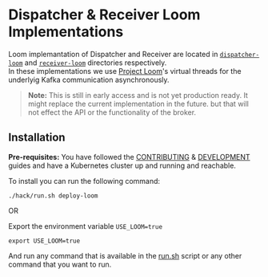 # Dispatcher & Receiver Loom Implementations

Loom implemantation of Dispatcher and Receiver are located in [`dispatcher-loom`](../../data-plane/dispatcher-loom/) and [`receiver-loom`](../../data-plane/receiver-loom/) directories respectively.  
In these implementations we use [Project Loom](https://openjdk.org/projects/loom/)'s virtual threads for the underlyig Kafka communication asynchronously.

> **Note:** This is still in early access and is not yet production ready. It might replace the current implementation in the future. but that will not effect the API or the functionality of the broker.

## Installation

**Pre-requisites:** You have followed the [CONTRIBUTING](https://github.com/knative-extensions/eventing-kafka-broker/blob/main/CONTRIBUTING.md) & [DEVELOPMENT](https://github.com/knative-extensions/eventing-kafka-broker/blob/main/DEVELOPMENT.md) guides and have a Kubernetes cluster up and running and reachable.

To install you can run the following command:
    
```shell
./hack/run.sh deploy-loom
```

OR  

Export the environment variable `USE_LOOM=true`

```shell
export USE_LOOM=true
```
And run any command that is available in the [run.sh](../../hack/run.sh) script or any other command that you want to run.
